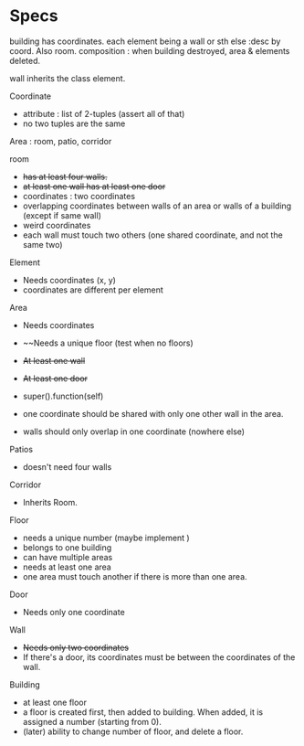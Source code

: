 # Specs

building has coordinates.
each element being a wall or sth else :desc by coord. Also room.
composition : when building destroyed, area & elements deleted.

wall inherits the class element.

Coordinate
* attribute : list of 2-tuples (assert all of that)
* no two tuples are the same


Area : room, patio, corridor

room

* ~~has at least four walls.~~
* ~~at least one wall has at least one door~~
* coordinates : two coordinates
* overlapping coordinates between walls of an area or walls of a building (except if same wall)
* weird coordinates
* each wall must touch two others (one shared coordinate, and not the same two)

Element

* Needs coordinates (x, y)
* coordinates are different per element

Area

* Needs coordinates
* ~~Needs a unique floor (test when no floors)
* ~~At least one wall~~
* ~~At least one door~~
* super().function(self)

* one coordinate should be shared with only one other wall in the area.
* walls should only overlap in one coordinate (nowhere else)

Patios

* doesn't need four walls

Corridor

* Inherits Room.

Floor

* needs a unique number (maybe implement )
* belongs to one building
* can have multiple areas
* needs at least one area
* one area must touch another if there is more than one area.

Door

* Needs only one coordinate

Wall

* ~~Needs only two coordinates~~
* If there's a door, its coordinates must be between the coordinates of the wall.


Building

* at least one floor
* a floor is created first, then added to building. When added, it is assigned a number (starting from 0).
* (later) ability to change number of floor, and delete a floor.